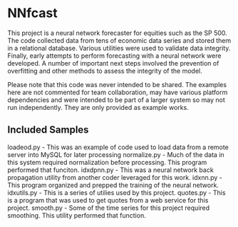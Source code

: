 # NNfcast
This project is a neural network forecaster for equities such as the SP 500.  The code collected data from tens of economic data series and stored them in a relational database.  Various utilities were used to validate data integrity.  Finally, early attempts to perform forecasting with a neural network were developed.  A number of important next steps involved the prevention of overfitting and other methods to assess the integrity of the model.  

Please note that this code was never intended to be shared.  The examples here are not commented for team collaboration, may have various platform dependencies and were intended to be part of a larger system so may not run independently.  They are only provided as example works.  

## Included Samples

loadeod.py - This was an example of code used to load data from a remote server into MySQL for later processing
normalize.py - Much of the data in this system required normalization before processing.  This program performed that funciton.
idxdpnn.py - This was a neural network back propagation utility from another coder leveraged for this work. 
idxnn.py - This program organized and prepped the training of the neural network.
idxutils.py - This is a series of utilies used by this project.
quotes.py - This is a program that was used to get quotes from a web service for this project.
smooth.py - Some of the time series for this project required smoothing.  This utility performed that function.
